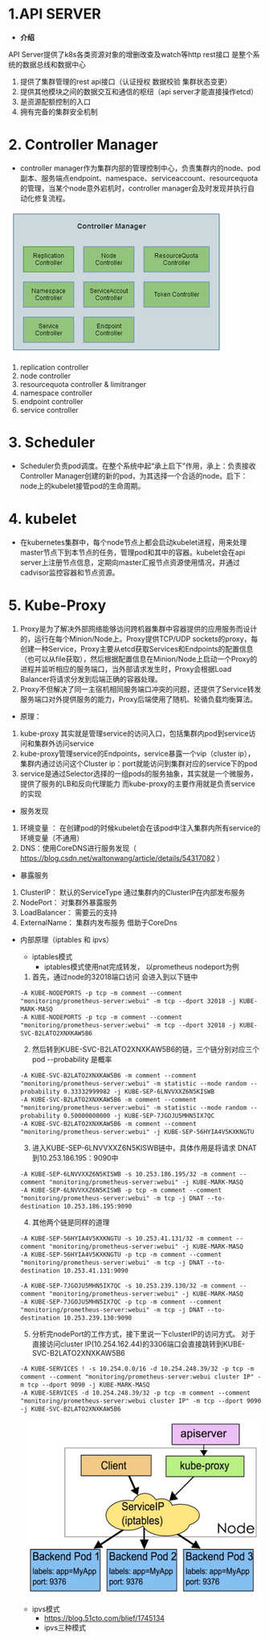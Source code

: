 # 1.API SERVER

- **介绍**

API Server提供了k8s各类资源对象的增删改查及watch等http rest接口 是整个系统的数据总线和数据中心

1. 提供了集群管理的rest api接口（认证授权 数据校验 集群状态变更）
2. 提供其他模块之间的数据交互和通信的枢纽（api server才能直接操作etcd）
3. 是资源配额控制的入口
4. 拥有完备的集群安全机制

# 2. Controller Manager

- controller manager作为集群内部的管理控制中心，负责集群内的node、pod副本、服务端点endpoint、namespace、serviceaccount、resourcequota的管理，当某个node意外宕机时，controller manager会及时发现并执行自动化修复流程。

![](image\controller-manager.png)

1. replication controller
2. node controller
3. resourcequota controller & limitranger
4. namespace controller
5. endpoint controller
6. service controller

# 3. Scheduler

- Scheduler负责pod调度。在整个系统中起“承上启下”作用，承上：负责接收Controller Manager创建的新的pod，为其选择一个合适的node。启下：node上的kubelet接管pod的生命周期。

# 4. kubelet

- 在kubernetes集群中，每个node节点上都会启动kubelet进程，用来处理master节点下到本节点的任务，管理pod和其中的容器。kubelet会在api server上注册节点信息，定期向master汇报节点资源使用情况，并通过cadvisor监控容器和节点资源。

# 5. Kube-Proxy

1. Proxy是为了解决外部网络能够访问跨机器集群中容器提供的应用服务而设计的，运行在每个Minion/Node上。Proxy提供TCP/UDP   sockets的proxy，每创建一种Service，Proxy主要从etcd获取Services和Endpoints的配置信息（也可以从file获取），然后根据配置信息在Minion/Node上启动一个Proxy的进程并监听相应的服务端口，当外部请求发生时，Proxy会根据Load  Balancer将请求分发到后端正确的容器处理。
2. Proxy不但解决了同一主宿机相同服务端口冲突的问题，还提供了Service转发服务端口对外提供服务的能力，Proxy后端使用了随机、轮循负载均衡算法。

- 原理：

1. kube-proxy 其实就是管理service的访问入口，包括集群内pod到service访问和集群外访问service
2. kube-proxy管理service的Endpoints，service暴露一个vip（cluster ip），集群内通过访问这个Cluster ip：port就能访问到集群对应的service下的pod
3. service是通过Selector选择的一组pods的服务抽象，其实就是一个微服务，提供了服务的LB和反向代理能力 而kube-proxy的主要作用就是负责service的实现

- 服务发现

1. 环境变量 ： 在创建pod的时候kubelet会在该pod中注入集群内所有service的环境变量（不通用）
2. DNS：使用CoreDNS进行服务发现（ https://blog.csdn.net/waltonwang/article/details/54317082 ）

- 暴露服务

1. ClusterIP： 默认的ServiceType 通过集群内的ClusterIP在内部发布服务
2. NodePort： 对集群外暴露服务
3. LoadBalancer： 需要云的支持
4. ExternalName： 集群内发布服务 借助于CoreDns

- 内部原理（iptables 和 ipvs）

  - iptables模式
    - iptables模式使用nat完成转发， 以prometheus nodeport为例

  1. 首先，通过node的32018端口访问 会进入到以下链中

  ```shell 
  -A KUBE-NODEPORTS -p tcp -m comment --comment "monitoring/prometheus-server:webui" -m tcp --dport 32018 -j KUBE-MARK-MASQ
  -A KUBE-NODEPORTS -p tcp -m comment --comment "monitoring/prometheus-server:webui" -m tcp --dport 32018 -j KUBE-SVC-B2LATO2XNXKAW5B6
  ```

  2. 然后转到KUBE-SVC-B2LATO2XNXKAW5B6的链，三个链分别对应三个pod --probability 是概率 

  ```
  -A KUBE-SVC-B2LATO2XNXKAW5B6 -m comment --comment "monitoring/prometheus-server:webui" -m statistic --mode random --probability 0.33332999982 -j KUBE-SEP-6LNVVXXZ6N5KISWB
  -A KUBE-SVC-B2LATO2XNXKAW5B6 -m comment --comment "monitoring/prometheus-server:webui" -m statistic --mode random --probability 0.50000000000 -j KUBE-SEP-7JGOJU5MHN5IX7QC
  -A KUBE-SVC-B2LATO2XNXKAW5B6 -m comment --comment "monitoring/prometheus-server:webui" -j KUBE-SEP-56HYIA4V5KXKNGTU
  ```

  3. 进入KUBE-SEP-6LNVVXXZ6N5KISWB链中，具体作用是将请求 DNAT到10.253.186.195：9090中

  ```
  -A KUBE-SEP-6LNVVXXZ6N5KISWB -s 10.253.186.195/32 -m comment --comment "monitoring/prometheus-server:webui" -j KUBE-MARK-MASQ
  -A KUBE-SEP-6LNVVXXZ6N5KISWB -p tcp -m comment --comment "monitoring/prometheus-server:webui" -m tcp -j DNAT --to-destination 10.253.186.195:9090
  ```

  4. 其他两个链是同样的道理

  ```
  -A KUBE-SEP-56HYIA4V5KXKNGTU -s 10.253.41.131/32 -m comment --comment "monitoring/prometheus-server:webui" -j KUBE-MARK-MASQ
  -A KUBE-SEP-56HYIA4V5KXKNGTU -p tcp -m comment --comment "monitoring/prometheus-server:webui" -m tcp -j DNAT --to-destination 10.253.41.131:9090
  ```

  ```
  -A KUBE-SEP-7JGOJU5MHN5IX7QC -s 10.253.239.130/32 -m comment --comment "monitoring/prometheus-server:webui" -j KUBE-MARK-MASQ
  -A KUBE-SEP-7JGOJU5MHN5IX7QC -p tcp -m comment --comment "monitoring/prometheus-server:webui" -m tcp -j DNAT --to-destination 10.253.239.130:9090
  ```

  5.  分析完nodePort的工作方式，接下里说一下clusterIP的访问方式。 对于直接访问cluster IP(10.254.162.44)的3306端口会直接跳转到KUBE-SVC-B2LATO2XNXKAW5B6

  ```
  -A KUBE-SERVICES ! -s 10.254.0.0/16 -d 10.254.248.39/32 -p tcp -m comment --comment "monitoring/prometheus-server:webui cluster IP" -m tcp --dport 9090 -j KUBE-MARK-MASQ
  -A KUBE-SERVICES -d 10.254.248.39/32 -p tcp -m comment --comment "monitoring/prometheus-server:webui cluster IP" -m tcp --dport 9090 -j KUBE-SVC-B2LATO2XNXKAW5B6
  ```

  ![](image\kube-proxy-iptables.png)

  - ipvs模式 
    - https://blog.51cto.com/blief/1745134
    - ipvs三种模式













